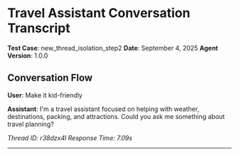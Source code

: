 # Travel Assistant Conversation Transcript

**Test Case**: new_thread_isolation_step2
**Date**: September 4, 2025
**Agent Version**: 1.0.0

## Conversation Flow

**User**: Make it kid-friendly

**Assistant**: I'm a travel assistant focused on helping with weather, destinations, packing, and attractions. Could you ask me something about travel planning?

*Thread ID: r38dzx4l*
*Response Time: 7.09s*

---
